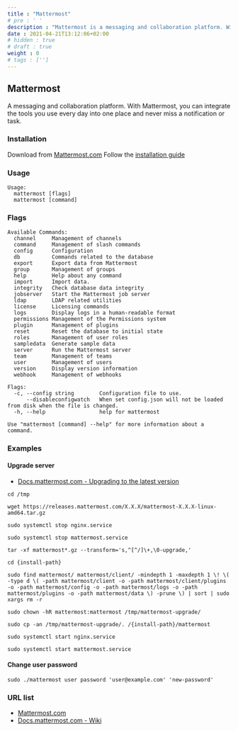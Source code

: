 ```yaml
---
title : "Mattermost"
# pre : ' '
description : "Mattermost is a messaging and collaboration platform. With Mattermost, you can integrate the tools you use every day into one place and never miss a notification or task."
date : 2021-04-21T13:12:06+02:00
# hidden : true
# draft : true
weight : 0
# tags : ['']
---
```


## Mattermost

A messaging and collaboration platform. With Mattermost, you can integrate the tools you use every day into one place and never miss a notification or task.

### Installation

Download from [Mattermost.com](https://mattermost.com/download/)
Follow the [installation guide](https://docs.mattermost.com/help/getting-started/light-install.html)

### Usage

```plain
Usage:
  mattermost [flags]
  mattermost [command]
```

### Flags

```plain
Available Commands:
  channel     Management of channels
  command     Management of slash commands
  config      Configuration
  db          Commands related to the database
  export      Export data from Mattermost
  group       Management of groups
  help        Help about any command
  import      Import data.
  integrity   Check database data integrity
  jobserver   Start the Mattermost job server
  ldap        LDAP related utilities
  license     Licensing commands
  logs        Display logs in a human-readable format
  permissions Management of the Permissions system
  plugin      Management of plugins
  reset       Reset the database to initial state
  roles       Management of user roles
  sampledata  Generate sample data
  server      Run the Mattermost server
  team        Management of teams
  user        Management of users
  version     Display version information
  webhook     Management of webhooks

Flags:
  -c, --config string        Configuration file to use.
      --disableconfigwatch   When set config.json will not be loaded from disk when the file is changed.
  -h, --help                 help for mattermost

Use "mattermost [command] --help" for more information about a command.
```

### Examples

#### Upgrade server

- [Docs.mattermost.com - Upgrading to the latest version](https://docs.mattermost.com/administration/upgrade.html?src=dl#upgrading-to-the-latest-version)

```plain
cd /tmp
```

```plain
wget https://releases.mattermost.com/X.X.X/mattermost-X.X.X-linux-amd64.tar.gz
```

```plain
sudo systemctl stop nginx.service
```

```plain
sudo systemctl stop mattermost.service
```

```plain
tar -xf mattermost*.gz --transform='s,^[^/]\+,\0-upgrade,'
```

```plain
cd {install-path}
```

```plain
sudo find mattermost/ mattermost/client/ -mindepth 1 -maxdepth 1 \! \( -type d \( -path mattermost/client -o -path mattermost/client/plugins -o -path mattermost/config -o -path mattermost/logs -o -path mattermost/plugins -o -path mattermost/data \) -prune \) | sort | sudo xargs rm -r
```

```plain
sudo chown -hR mattermost:mattermost /tmp/mattermost-upgrade/
```

```plain
sudo cp -an /tmp/mattermost-upgrade/. /{install-path}/mattermost
```

```plain
sudo systemctl start nginx.service
```

```plain
sudo systemctl start mattermost.service
```

#### Change user password

```plain
sudo ./mattermost user password 'user@example.com' 'new-password'
```

### URL list

- [Mattermost.com](https://mattermost.com/)
- [Docs.mattermost.com - Wiki](https://docs.mattermost.com/)
